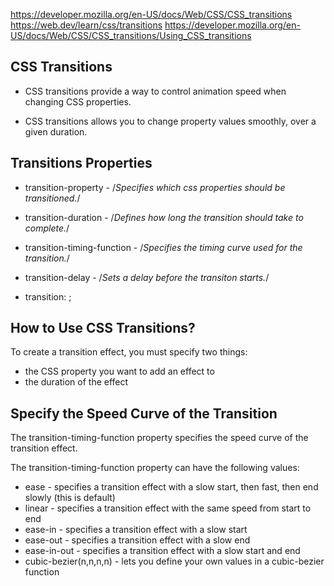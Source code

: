 https://developer.mozilla.org/en-US/docs/Web/CSS/CSS_transitions
https://web.dev/learn/css/transitions
https://developer.mozilla.org/en-US/docs/Web/CSS/CSS_transitions/Using_CSS_transitions

##  CSS Transitions

* CSS transitions provide a way to control animation speed when changing CSS properties.

* CSS transitions allows you to change property values smoothly, over a given duration.

## Transitions  Properties

* transition-property - /*Specifies which css  properties should be transitioned.*/

* transition-duration - /*Defines how long the transition should take to complete.*/

* transition-timing-function - /*Specifies the timing curve used for the transition.*/

* transition-delay - /*Sets a delay before the transiton starts.*/

* transition: <property> <duration> <timing-function> <delay>;


## How to Use CSS Transitions?

To create a transition effect, you must specify two things:

- the CSS property you want to add an effect to
- the duration of the effect


## Specify the Speed Curve of the Transition

The transition-timing-function property specifies the speed curve of the transition effect.

The transition-timing-function property can have the following values:

- ease - specifies a transition effect with a slow start, then fast, then end slowly (this is default)
- linear - specifies a transition effect with the same speed from start to end
- ease-in - specifies a transition effect with a slow start
- ease-out - specifies a transition effect with a slow end
- ease-in-out - specifies a transition effect with a slow start and end
- cubic-bezier(n,n,n,n) - lets you define your own values in a cubic-bezier function
